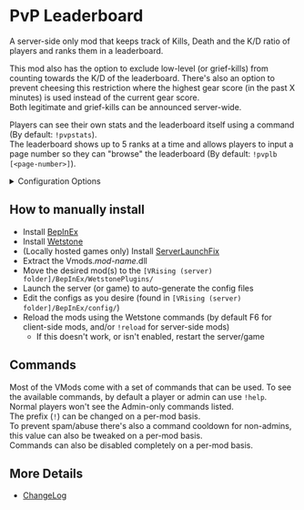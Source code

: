# PvP Leaderboard
A server-side only mod that keeps track of Kills, Death and the K/D ratio of players and ranks them in a leaderboard.  
  
This mod also has the option to exclude low-level (or grief-kills) from counting towards the K/D of the leaderboard.
There's also an option to prevent cheesing this restriction where the highest gear score (in the past X minutes) is used instead of the current gear score.  
Both legitimate and grief-kills can be announced server-wide.  
  
Players can see their own stats and the leaderboard itself using a command  (By default: `!pvpstats`).  
The leaderboard shows up to 5 ranks at a time and allows players to input a page number so they can "browse" the leaderboard (By default: `!pvplb [<page-number>]`).
  
<details>
<summary>Configuration Options</summary>

* Enable/disable announcing of legitimate kills
* Enable/disable announcing of grief-kills
* Set a Level Difference at which the K/D isn't counting anymore of the leaderboard.
* Enable/disable usage of the anti-cheesing system (highest gear score tracking)
* Change the amount of time the highest gear score is remembered/tracked

</details>

## How to manually install
* Install [BepInEx](https://v-rising.thunderstore.io/package/BepInEx/BepInExPack_V_Rising/)
* Install [Wetstone](https://v-rising.thunderstore.io/package/molenzwiebel/Wetstone/)
* (Locally hosted games only) Install [ServerLaunchFix](https://v-rising.thunderstore.io/package/Mythic/ServerLaunchFix/)
* Extract the Vmods._mod-name_.dll
* Move the desired mod(s) to the `[VRising (server) folder]/BepInEx/WetstonePlugins/`
* Launch the server (or game) to auto-generate the config files
* Edit the configs as you desire (found in `[VRising (server) folder]/BepInEx/config/`)
* Reload the mods using the Wetstone commands (by default F6 for client-side mods, and/or `!reload` for server-side mods)
  * If this doesn't work, or isn't enabled, restart the server/game

## Commands
Most of the VMods come with a set of commands that can be used. To see the available commands, by default a player or admin can use `!help`.  
Normal players won't see the Admin-only commands listed.  
The prefix (`!`) can be changed on a per-mod basis.  
To prevent spam/abuse there's also a command cooldown for non-admins, this value can also be tweaked on a per-mod basis.  
Commands can also be disabled completely on a per-mod basis.

## More Details
* [ChangeLog](https://github.com/WhiteFang5/VMods/blob/master/CHANGELOG.md#pvp-leaderboard)
